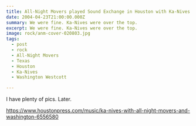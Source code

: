 ```yaml
---
title: All-Night Movers played Sound Exchange in Houston with Ka-Nives.
date: 2004-04-23T21:00:00.000Z
summary: We were fine. Ka-Nives were over the top.
excerpt: We were fine. Ka-Nives were over the top.
image: rock/anm-cover-020803.jpg
tags:
  - post
  - rock
  - All-Night Movers
  - Texas
  - Houston
  - Ka-Nives
  - Washington Westcott

---
```


I have plenty of pics. Later.

https://www.houstonpress.com/music/ka-nives-with-all-night-movers-and-washington-6556580